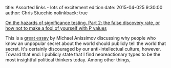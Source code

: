 title: Assorted links - lots of excitement edition
date: 2015-04-025 9:30:00
author: Chris Stucchio
nolinkback: true

[On the hazards of significance testing. Part 2: the false discovery rate, or how not to make a fool of yourself with P values](http://www.dcscience.net/2014/03/24/on-the-hazards-of-significance-testing-part-2-the-false-discovery-rate-or-how-not-to-make-a-fool-of-yourself-with-p-values/)

This is a [great essay](http://www.moreright.net/anonymity-and-the-right/) by Michael Anissimov discussing why people who know an unpopular secret about the world should publicly tell the world that secret. It's certainly discouraged by our anti-intellectual culture, however. Toward that end: I publicly state that I find neoreactionary types to be the most insightful political thinkers today. Among other things,
